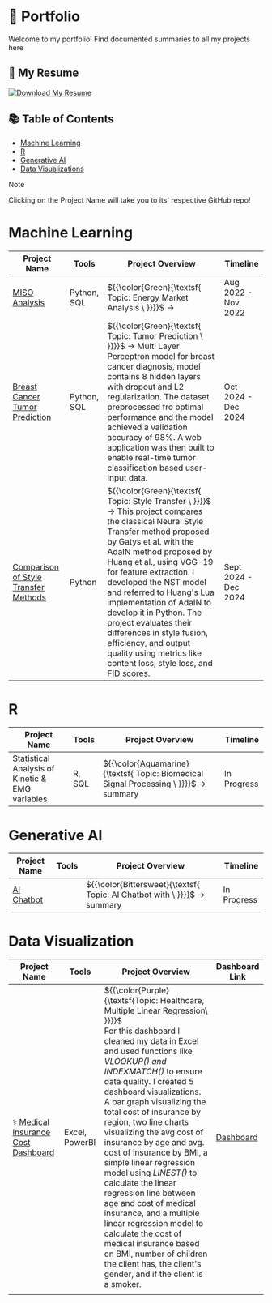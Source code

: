 # 📍 Portfolio
Welcome to my portfolio! Find documented summaries to all my projects here

## 📄 My Resume
[![Download My Resume](https://img.shields.io/badge/Download%20My%20Resume-F5C242)](https://raw.githubusercontent.com/annabellejkanch/Portfolio/main/assets/AnnabelleKanchirathingalResume.pdf)

## 📚 Table of Contents
* [Machine Learning](#machine-learning)
* [R](#r)
* [Generative AI](#generative-ai)
* [Data Visualizations](#data-visualization)

> [!NOTE]  
> Clicking on the Project Name will take you to its' respective GitHub repo!

# Machine Learning

| Project Name  |     Tools     | Project Overview |   Timeline |
| ------------- | ------------- |   -------------  |  -------------   |
|[MISO Analysis](https://github.com/annabellejkanch/MISO-Analysis) | Python, SQL   |${{\color{Green}\{\textsf{  Topic: Energy Market Analysis \ \}}}}\$ &rarr;                  | Aug 2022 - Nov 2022|
|[Breast Cancer Tumor Prediction](https://github.com/annabellejkanch/BreastCancerTumorPrediction) |Python, SQL|${{\color{Green}\{\textsf{  Topic: Tumor Prediction \ \}}}}\$ &rarr; Multi Layer Perceptron model for breast cancer diagnosis, model contains 8 hidden layers with dropout and L2 regularization. The dataset preprocessed fro optimal performance and the model achieved a validation accuracy of 98%. A web application was then built to enable real-time tumor classification based user-input data. |Oct 2024 - Dec 2024|
|[Comparison of Style Transfer Methods]() | Python |${{\color{Green}\{\textsf{  Topic: Style Transfer \ \}}}}\$ &rarr; This project compares the classical Neural Style Transfer method proposed by Gatys et al. with the AdaIN method proposed by Huang et al., using VGG-19 for feature extraction. I developed the NST model and referred to Huang's Lua implementation of AdaIN to develop it in Python. The project evaluates their differences in style fusion, efficiency, and output quality using metrics like content loss, style loss, and FID scores.| Sept 2024 - Dec 2024 |

# R
| Project Name  |     Tools     | Project Overview |   Timeline |
| ------------- | ------------- |   -------------  |  -------------   |
|Statistical Analysis of Kinetic & EMG variables| R, SQL  |${{\color{Aquamarine}\{\textsf{  Topic: Biomedical Signal Processing \ \}}}}\$ &rarr; summary| In Progress |
           
# Generative AI
| Project Name  |     Tools     | Project Overview |   Timeline |
| ------------- | ------------- |   -------------  |  -------------   |
|[AI Chatbot]() |   |${{\color{Bittersweet}\{\textsf{  Topic: AI Chatbot with \ \}}}}\$ &rarr; summary | In Progress  |

# Data Visualization  

| Project Name  |     Tools     | Project Overview    |    Dashboard Link           |
| ------------- | ------------- |   -------------     | ------------- | 
|⚕️ [Medical Insurance Cost Dashboard](https://github.com/annabellekanch/MicrosoftPowerBI/blob/main/Medical%20Insurance%20Cost%20Dashboard/ReadMe.md) | Excel, PowerBI  | ${{\color{Purple}\{\textsf{Topic: Healthcare, Multiple Linear Regression\ \}}}}\$ <br>For this dashboard I cleaned my data in Excel and used functions like *VLOOKUP() and INDEXMATCH()* to ensure data quality. I created 5 dashboard visualizations. A bar graph visualizing the total cost of insurance by region, two line charts visualizing the avg cost of insurance by age and avg. cost of insurance by BMI, a simple linear regression model using *LINEST()* to calculate the linear regression line between age and cost of medical insurance, and a multiple linear regression model to calculate the cost of medical insurance based on BMI, number of children the client has, the client's gender, and if the client is a smoker.     |  [Dashboard]()                              
|  |  |  |


